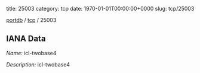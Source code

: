 title: 25003
category: tcp
date: 1970-01-01T00:00:00+0000
slug: tcp/25003

[portdb](/) / [tcp](/category/tcp.html) / 25003


## IANA Data

_Name:_ icl-twobase4

_Description:_ icl-twobase4

